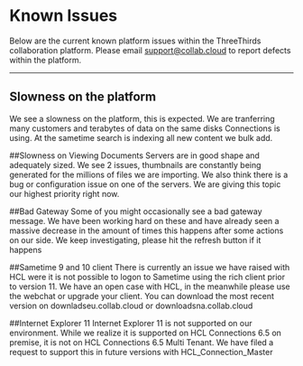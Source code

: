 # Known Issues

Below are the current known platform issues within the ThreeThirds collaboration platform. Please email [support@collab.cloud](mailto:support@collab.cloud) to report defects within the platform.

---

## Slowness on the platform
We see a slowness on the platform, this is expected. We are tranferring many customers and terabytes of data on the same disks Connections is using. At the sametime search is indexing all new content we bulk add.

##Slowness on Viewing Documents
Servers are in good shape and adequately sized. We see 2 issues, thumbnails are constantly being generated for the millions of files we are importing. We also think there is a bug or configuration issue on one of the servers. We are giving this topic our highest priority right now.

##Bad Gateway
Some of you might occasionally see a bad gateway message. We have been working hard on these and have already seen a massive decrease in the amount of times this happens after some actions on our side. We keep investigating, please hit the refresh button if it happens

##Sametime 9 and 10 client
There is currently an issue we have raised with HCL were it is not possible to logon to Sametime using the rich client prior to version 11. We have an open case with HCL, in the meanwhile please use the webchat or upgrade your client. You can download the most recent version on downladseu.collab.cloud or downloadsna.collab.cloud

##Internet Explorer 11
Internet Explorer 11 is not supported on our environment. While we realize it is supported on HCL Connections 6.5 on premise, it is not on HCL Connections 6.5 Multi Tenant. We have filed a request to support this in future versions with HCL_Connection_Master
